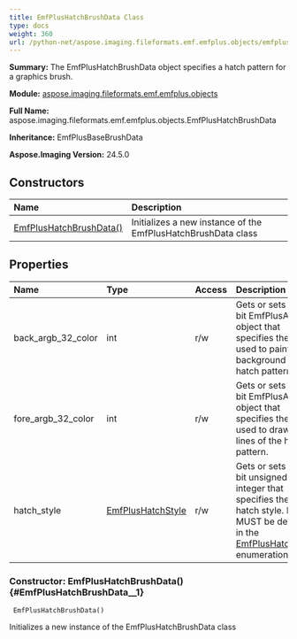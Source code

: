 ```yaml
---
title: EmfPlusHatchBrushData Class
type: docs
weight: 360
url: /python-net/aspose.imaging.fileformats.emf.emfplus.objects/emfplushatchbrushdata/
---
```


**Summary:** The EmfPlusHatchBrushData object specifies a hatch pattern for a graphics brush.

**Module:** [aspose.imaging.fileformats.emf.emfplus.objects](/imaging/python-net/aspose.imaging.fileformats.emf.emfplus.objects/)

**Full Name:** aspose.imaging.fileformats.emf.emfplus.objects.EmfPlusHatchBrushData

**Inheritance:** EmfPlusBaseBrushData

**Aspose.Imaging Version:** 24.5.0

## **Constructors**
| **Name** | **Description** |
| :- | :- |
| [EmfPlusHatchBrushData()](#EmfPlusHatchBrushData__1) | Initializes a new instance of the EmfPlusHatchBrushData class |
## **Properties**
| **Name** | **Type** | **Access** | **Description** |
| :- | :- | :- | :- |
| back_argb_32_color | int | r/w | Gets or sets a 32-bit EmfPlusArgb object that specifies the color used to paint the background of the hatch pattern. |
| fore_argb_32_color | int | r/w | Gets or sets a 32-bit EmfPlusArgb object that specifies the color used to draw the lines of the hatch pattern. |
| hatch_style | [EmfPlusHatchStyle](/imaging/python-net/aspose.imaging.fileformats.emf.emfplus.consts/emfplushatchstyle/) | r/w | Gets or sets a 32-bit unsigned integer that specifies the brush hatch style. It MUST be defined in the [EmfPlusHatchStyle](/imaging/python-net/aspose.imaging.fileformats.emf.emfplus.consts/emfplushatchstyle/) enumeration. |


### Constructor: EmfPlusHatchBrushData() {#EmfPlusHatchBrushData__1}


```
 EmfPlusHatchBrushData() 
```

Initializes a new instance of the EmfPlusHatchBrushData class

